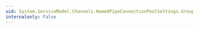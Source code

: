 ```yaml
---
uid: System.ServiceModel.Channels.NamedPipeConnectionPoolSettings.GroupName
internalonly: False
---
```


